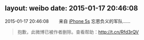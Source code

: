 layout: weibo
date: 2015-01-17 20:46:08
---
<meta name="referrer" content="no-referrer" />

2015-01-17 20:46:08  &nbsp;&nbsp;&nbsp;&nbsp;&nbsp;&nbsp; 来自 <a href="sinaweibo://customweibosource" rel="nofollow">iPhone 5s</a>
忘恩负义的军队……
>  抱歉，此微博已被作者删除。查看帮助：http://t.cn/Rfd3rQV
